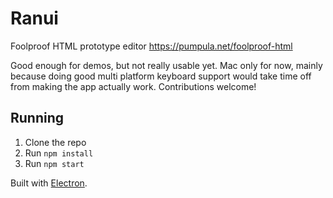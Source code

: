 # Ranui

Foolproof HTML prototype editor <https://pumpula.net/foolproof-html>

Good enough for demos, but not really usable yet. Mac only for now, mainly because doing good multi platform keyboard support would take time off from making the app actually work. Contributions welcome!

## Running

1. Clone the repo
2. Run `npm install`
3. Run `npm start`

Built with [Electron](http://electron.atom.io).
